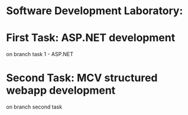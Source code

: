 # Software Development Laboratory:

# First Task: ASP.NET development
on branch task 1 - ASP.NET
 

# Second Task: MCV structured webapp development
on branch second task
